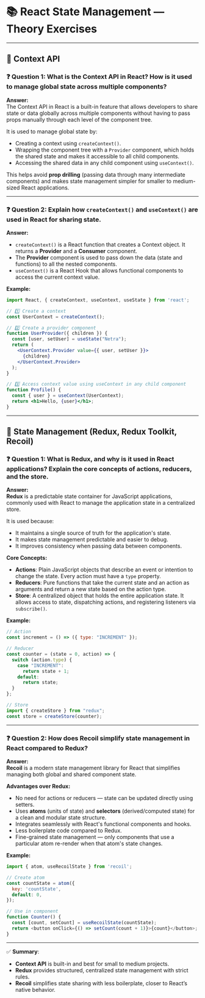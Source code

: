 
# 📚 React State Management — Theory Exercises

---

## 📖 Context API

### ❓ Question 1: What is the Context API in React? How is it used to manage global state across multiple components?

**Answer:**  
The Context API in React is a built-in feature that allows developers to share state or data globally across multiple components without having to pass props manually through each level of the component tree.

It is used to manage global state by:
- Creating a context using `createContext()`.
- Wrapping the component tree with a `Provider` component, which holds the shared state and makes it accessible to all child components.
- Accessing the shared data in any child component using `useContext()`.

This helps avoid **prop drilling** (passing data through many intermediate components) and makes state management simpler for smaller to medium-sized React applications.

---

### ❓ Question 2: Explain how `createContext()` and `useContext()` are used in React for sharing state.

**Answer:**  
- `createContext()` is a React function that creates a Context object. It returns a **Provider** and a **Consumer** component.
- The **Provider** component is used to pass down the data (state and functions) to all the nested components.
- `useContext()` is a React Hook that allows functional components to access the current context value.

**Example:**

```jsx
import React, { createContext, useContext, useState } from 'react';

// 1️⃣ Create a context
const UserContext = createContext();

// 2️⃣ Create a provider component
function UserProvider({ children }) {
  const [user, setUser] = useState("Netra");
  return (
    <UserContext.Provider value={{ user, setUser }}>
      {children}
    </UserContext.Provider>
  );
}

// 3️⃣ Access context value using useContext in any child component
function Profile() {
  const { user } = useContext(UserContext);
  return <h1>Hello, {user}</h1>;
}
```

---

## 📖 State Management (Redux, Redux Toolkit, Recoil)

### ❓ Question 1: What is Redux, and why is it used in React applications? Explain the core concepts of actions, reducers, and the store.

**Answer:**  
**Redux** is a predictable state container for JavaScript applications, commonly used with React to manage the application state in a centralized store.

It is used because:
- It maintains a single source of truth for the application's state.
- It makes state management predictable and easier to debug.
- It improves consistency when passing data between components.

**Core Concepts:**
- **Actions**: Plain JavaScript objects that describe an event or intention to change the state. Every action must have a `type` property.
- **Reducers**: Pure functions that take the current state and an action as arguments and return a new state based on the action type.
- **Store**: A centralized object that holds the entire application state. It allows access to state, dispatching actions, and registering listeners via `subscribe()`.

**Example:**

```javascript
// Action
const increment = () => ({ type: "INCREMENT" });

// Reducer
const counter = (state = 0, action) => {
  switch (action.type) {
    case "INCREMENT":
      return state + 1;
    default:
      return state;
  }
};

// Store
import { createStore } from "redux";
const store = createStore(counter);
```

---

### ❓ Question 2: How does Recoil simplify state management in React compared to Redux?

**Answer:**  
**Recoil** is a modern state management library for React that simplifies managing both global and shared component state.

**Advantages over Redux:**
- No need for actions or reducers — state can be updated directly using setters.
- Uses **atoms** (units of state) and **selectors** (derived/computed state) for a clean and modular state structure.
- Integrates seamlessly with React's functional components and hooks.
- Less boilerplate code compared to Redux.
- Fine-grained state management — only components that use a particular atom re-render when that atom's state changes.

**Example:**

```javascript
import { atom, useRecoilState } from 'recoil';

// Create atom
const countState = atom({
  key: 'countState',
  default: 0,
});

// Use in component
function Counter() {
  const [count, setCount] = useRecoilState(countState);
  return <button onClick={() => setCount(count + 1)}>{count}</button>;
}
```

---

✅ **Summary**:  
- **Context API** is built-in and best for small to medium projects.
- **Redux** provides structured, centralized state management with strict rules.
- **Recoil** simplifies state sharing with less boilerplate, closer to React’s native behavior.

